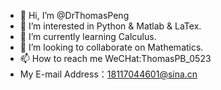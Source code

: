- 👋 Hi, I’m @DrThomasPeng
- 👀 I’m interested in Python & Matlab & LaTex.
- 🌱 I’m currently learning Calculus.
- 💞️ I’m looking to collaborate on Mathematics.
- 📫 How to reach me WeCHat:ThomasPB_0523
- My E-mail Address：18117044601@sina.cn

<!---
DrThomasPeng/DrThomasPeng is a ✨ special ✨ repository because its `README.md` (this file) appears on your GitHub profile.
You can click the Preview link to take a look at your changes.
--->
